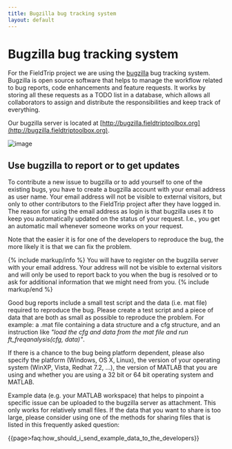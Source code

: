 ```yaml
---
title: Bugzilla bug tracking system
layout: default
---
```


# Bugzilla bug tracking system

For the FieldTrip project we are using the [bugzilla](http://www.bugzilla.org) bug tracking system. Bugzilla is open source software that helps to manage the workflow related to bug reports, code enhancements and feature requests. It works by storing all these requests as a TODO list in a database, which allows all collaborators to assign and distribute the responsibilities and keep track of everything.

Our bugzilla server is located at [http://bugzilla.fieldtriptoolbox.org](http://bugzilla.fieldtriptoolbox.org).

![image](/static/img/buggie.png)

## Use bugzilla to report or to get updates

To contribute a new issue to bugzilla or to add yourself to one of the existing bugs, you have to create a bugzilla account with your email address as user name. Your email address will not be visible to external visitors, but only to other contributors to the FieldTrip project after they have logged in. The reason for using the email address as login is that bugzilla uses it to keep you automatically updated on the status of your request. I.e., you get an automatic mail whenever someone works on your request.

Note that the easier it is for one of the developers to reproduce the bug, the more likely it is that we can fix the problem.

{% include markup/info %}
You will have to register on the bugzilla server with your email address. Your address will not be visible to external visitors and will only be used to report back to you when the bug is resolved or to ask for additional information that we might need from you.
{% include markup/end %}

Good bug reports include a small test script and the data (i.e. mat file) required to reproduce the bug. Please create a test script and a piece of data that are both as small as possible to reproduce the problem. For example: a .mat file containing a data structure and a cfg structure, and an instruction like *"load the cfg and data from the mat file and run ft_freqanalysis(cfg, data)"*.

If there is a chance to the bug being platform dependent, please also specify the platform (Windows, OS X, Linux), the version of your operating system (WinXP, Vista, Redhat 7.2, ...), the version of MATLAB that you are using and whether you are using a 32 bit or 64 bit operating system and MATLAB.

Example data (e.g. your MATLAB workspace) that helps to pinpoint a specific issue can be uploaded to the bugzilla server as attachment. This only works for relatively small files. If the data that you want to share is too large, please consider using one of the methods for sharing files that is listed in this frequently asked question:

{{page>faq:how_should_i_send_example_data_to_the_developers}}
